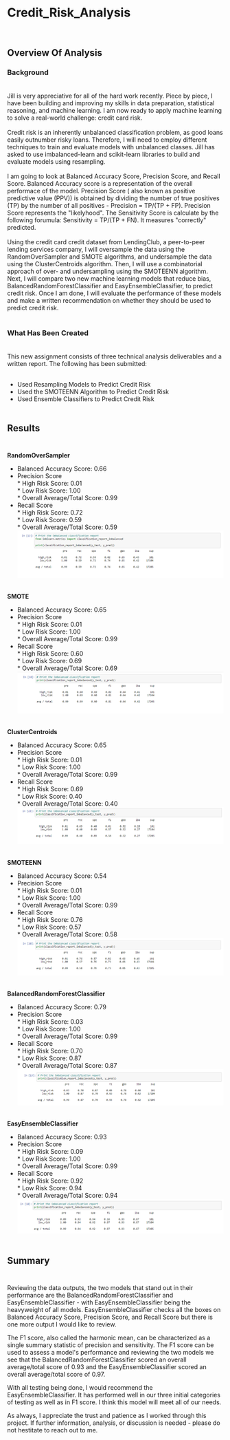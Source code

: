 # Credit_Risk_Analysis<br><br>

## Overview Of Analysis<br>

### Background<br><br>
Jill is very appreciative for all of the hard work recently. Piece by piece, I have been building and improving my skills in data preparation, statistical reasoning, and machine learning. I am now ready to apply machine learning to solve a real-world challenge: credit card risk.<br><br>
Credit risk is an inherently unbalanced classification problem, as good loans easily outnumber risky loans. Therefore, I will need to employ different techniques to train and evaluate models with unbalanced classes. Jill has asked to use imbalanced-learn and scikit-learn libraries to build and evaluate models using resampling.<br><br>
I am going to look at Balanced Accuracy Score, Precision Score, and Recall Score.  Balanced Accuracy score is a representation of the overall performace of the model.  Precision Score ( also known as positive predictive value (PPV)) is obtained by dividing the number of true positives (TP) by the number of all positives - Precision = TP/(TP + FP).  Precision Score represents the "likelyhood".  The Sensitivity Score is calculate by the following forumula: Sensitivity = TP/(TP + FN).  It measures "correctly" predicted.<br><br>
Using the credit card credit dataset from LendingClub, a peer-to-peer lending services company, I will oversample the data using the RandomOverSampler and SMOTE algorithms, and undersample the data using the ClusterCentroids algorithm. Then, I will use a combinatorial approach of over- and undersampling using the SMOTEENN algorithm. Next, I will compare two new machine learning models that reduce bias, BalancedRandomForestClassifier and EasyEnsembleClassifier, to predict credit risk. Once I am  done, I will evaluate the performance of these models and make a written recommendation on whether they should be used to predict credit risk.<br><br>
### What Has Been Created<br><br>
This new assignment consists of three technical analysis deliverables and a written report. The following has been submitted:<br><br>
* Used Resampling Models to Predict Credit Risk<br>
* Used the SMOTEENN Algorithm to Predict Credit Risk<br>
* Used Ensemble Classifiers to Predict Credit Risk<br><br>

## Results<br><br>
**RandomOverSampler**<br>
* Balanced Accuracy Score: 0.66<br>
* Precision Score<br>
      * High Risk Score: 0.01<br>
      * Low Risk Score: 1.00<br>
      * Overall Average/Total Score: 0.99<br>
* Recall Score<br>
      * High Risk Score: 0.72<br>
      * Low Risk Score: 0.59<br>
      * Overall Average/Total Score: 0.59<br>
![Random_Over_Sampler](Resources/Random_Over_Sampler.png)<br><br>

**SMOTE**<br>
* Balanced Accuracy Score: 0.65<br>
* Precision Score<br>
      * High Risk Score: 0.01<br>
      * Low Risk Score: 1.00<br>
      * Overall Average/Total Score: 0.99<br>
* Recall Score<br>
      * High Risk Score: 0.60<br>
      * Low Risk Score: 0.69<br>
      * Overall Average/Total Score: 0.69<br>
![SMOTE](Resources/SMOTE.png)<br><br>

**ClusterCentroids**<br>
* Balanced Accuracy Score: 0.65<br>
* Precision Score<br>
      * High Risk Score: 0.01<br>
      * Low Risk Score: 1.00<br>
      * Overall Average/Total Score: 0.99<br>
* Recall Score<br>
      * High Risk Score: 0.69<br>
      * Low Risk Score: 0.40<br>
      * Overall Average/Total Score: 0.40<br>
![Cluster_Centroids](Resources/Cluster_Centroids.png)<br><br>

**SMOTEENN**<br>
* Balanced Accuracy Score: 0.54<br>
* Precision Score<br>
      * High Risk Score: 0.01<br>
      * Low Risk Score: 1.00<br>
      * Overall Average/Total Score: 0.99<br>
* Recall Score<br>
      * High Risk Score: 0.76<br>
      * Low Risk Score: 0.57<br>
      * Overall Average/Total Score: 0.58<br>
![SMOTEENN](Resources/SMOTEENN.png)<br><br>

**BalancedRandomForestClassifier**<br>
* Balanced Accuracy Score: 0.79<br>
* Precision Score<br>
      * High Risk Score: 0.03<br>
      * Low Risk Score: 1.00<br>
      * Overall Average/Total Score: 0.99<br>
* Recall Score<br>
      * High Risk Score: 0.70<br>
      * Low Risk Score: 0.87<br>
      * Overall Average/Total Score: 0.87<br>
![Balanced_Random_Forest_Classifier](Resources/Balanced_Random_Forest_Classifier.png)<br><br>

**EasyEnsembleClassifier**<br>
* Balanced Accuracy Score: 0.93<br>
* Precision Score<br>
      * High Risk Score: 0.09<br>
      * Low Risk Score: 1.00<br>
      * Overall Average/Total Score: 0.99<br>
* Recall Score<br>
      * High Risk Score: 0.92<br>
      * Low Risk Score: 0.94<br>
      * Overall Average/Total Score: 0.94<br>
![Easy_Ensemble_Classifier](Resources/Easy_Ensemble_Classifier.png)<br><br>

## Summary<br><br>

Reviewing the data outputs, the two models that stand out in their performance are the BalancedRandomForestClassifier and EasyEnsembleClassifier - with EasyEnsembleClassifier being the heavyweight of all models.  EasyEnsembleClassifier checks all the boxes on Balanced Accuracy Score, Precision Score, and Recall Score but there is one more output I would like to review.<br>

The F1 score, also called the harmonic mean, can be characterized as a single summary statistic of precision and sensitivity.  The F1 score can be used to assess a model's performance and reviewing the two models we see that the BalancedRandomForestClassifier scored an overall average/total score of 0.93 and the EasyEnsembleClassifier scored an overall average/total score of 0.97.<br>

With all testing being done, I would recommend the EasyEnsembleClassifier.  It has performed well in our three initial categories of testing as well as in F1 score.  I think this model will meet all of our needs.<br>

As always, I appreciate the trust and patience as I worked through this project. If further information, analysis, or discussion is needed - please do not hestitate to reach out to me.  
